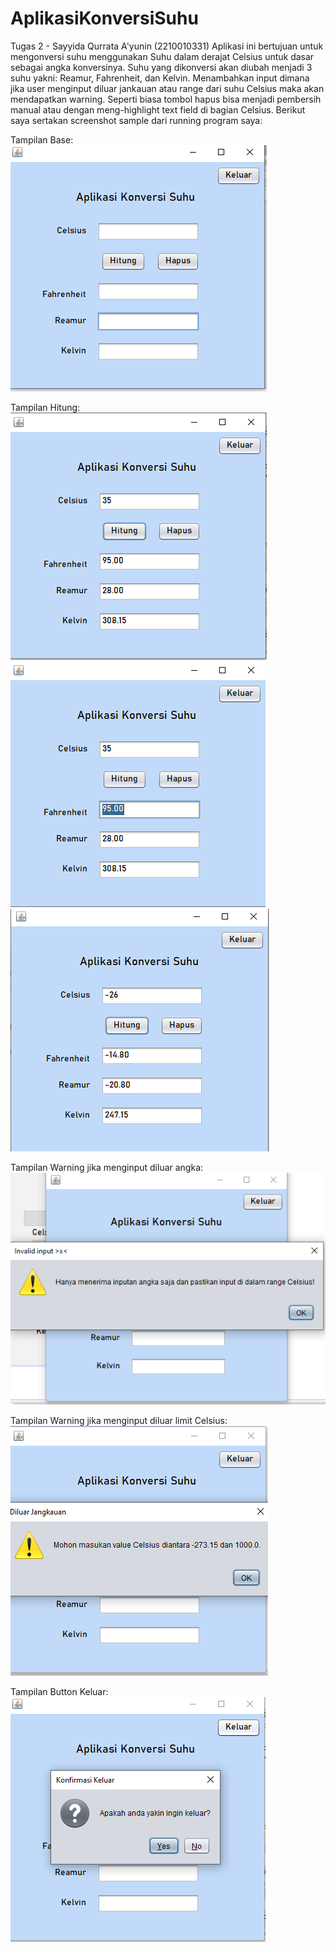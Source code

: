 # AplikasiKonversiSuhu
 Tugas 2 - Sayyida Qurrata A'yunin (2210010331)
 Aplikasi ini bertujuan untuk mengonversi suhu menggunakan Suhu dalam derajat Celsius untuk dasar sebagai angka konversinya.
 Suhu yang dikonversi akan diubah menjadi 3 suhu yakni: Reamur, Fahrenheit, dan Kelvin.
 Menambahkan input dimana jika user menginput diluar jankauan atau range dari suhu Celsius maka akan mendapatkan warning.
 Seperti biasa tombol hapus bisa menjadi pembersih manual atau dengan meng-highlight text field di bagian Celsius.
 Berikut saya sertakan screenshot sample dari running program saya:

 Tampilan Base:
![App Screenshot](https://github.com/QorryNezt/AplikasiKonversiSuhu/blob/main/sample%20pics/base.png?raw=true)

 Tampilan Hitung:
![App Screenshot](https://github.com/QorryNezt/AplikasiKonversiSuhu/blob/main/sample%20pics/s1.png?raw=true)
![App Screenshot](https://github.com/QorryNezt/AplikasiKonversiSuhu/blob/main/sample%20pics/s2.png?raw=true)
![App Screenshot](https://github.com/QorryNezt/AplikasiKonversiSuhu/blob/main/sample%20pics/neg.png?raw=true)

 Tampilan Warning jika menginput diluar angka:
 ![App Screenshot](https://github.com/QorryNezt/AplikasiKonversiSuhu/blob/main/sample%20pics/warn.png?raw=true)

  Tampilan Warning jika menginput diluar limit Celsius:
 ![App Screenshot](https://github.com/QorryNezt/AplikasiKonversiSuhu/blob/main/sample%20pics/warn_lim.png?raw=true)

   Tampilan Button Keluar:
 ![App Screenshot](https://github.com/QorryNezt/AplikasiKonversiSuhu/blob/main/sample%20pics/quit.png?raw=true)
